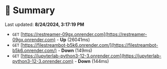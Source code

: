 # 📖 Summary
Last updated: **8/24/2024, 3:17:19 PM**

- `GET` [https://restreamer-09gx.onrender.com](https://restreamer-09gx.onrender.com) - **Up** (26041ms)
- `GET` [https://filestreambot-b5k6.onrender.com/](https://filestreambot-b5k6.onrender.com/) - **Down** (149ms)
- `GET` [https://jupyterlab-python3-12-3.onrender.com](https://jupyterlab-python3-12-3.onrender.com) - **Down** (144ms)
